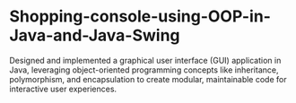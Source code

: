 # Shopping-console-using-OOP-in-Java-and-Java-Swing
Designed and implemented a graphical user interface (GUI) application in Java, leveraging object-oriented programming concepts like inheritance, polymorphism, and encapsulation to create modular, maintainable code for interactive user experiences.
